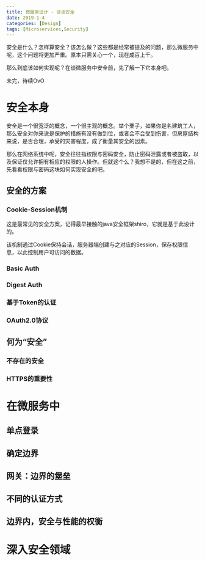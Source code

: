```yaml
---
title: 微服务设计 - 谈谈安全
date: 2019-1-4
categories: [Design]
tags: [Microservices,Security]
---
```

安全是什么？怎样算安全？该怎么做？这些都是经常被提及的问题，那么微服务中呢，这个问题将更加严重。原本只需关心一个，现在成百上千。

那么到底该如何实现呢？在谈微服务中安全前，先了解一下它本身吧。

未完，待续OvO

# 安全本身
安全是一个很宽泛的概念，一个很主观的概念。举个栗子，如果你是名建筑工人，那么安全对你来说是保护的措施有没有做到位，或者会不会受到伤害，但房屋结构来说，是否合理，承受的灾害程度，成了衡量其安全的因素。

那么在网络系统中呢，安全往往指权限与密码安全，防止密码泄露或者被盗取，以及保证仅允许拥有相应的权限的人操作。但就这个么？我想不是的，但在这之前，先看看权限与密码这块如何实现安全的吧。

<!-- more -->

## 安全的方案
### Cookie-Session机制
这是最常见的安全方案，记得最早接触的java安全框架shiro，它就是基于此设计的。

该机制通过Cookie保持会话，服务器端创建与之对应的Session，保存权限信息，以此控制用户可访问的数据。

### Basic Auth
### Digest Auth
### 基于Token的认证
### OAuth2.0协议
## 何为“安全”
### 不存在的安全
### HTTPS的重要性
# 在微服务中
## 单点登录
## 确定边界
## 网关：边界的堡垒
## 不同的认证方式
## 边界内，安全与性能的权衡
# 深入安全领域
## 

